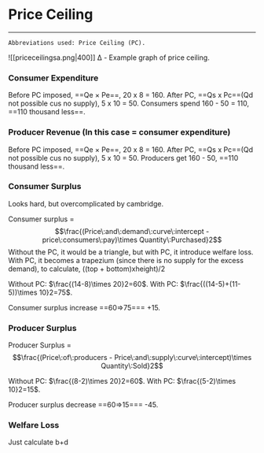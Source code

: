 # Price Ceiling
---
```
Abbreviations used: Price Ceiling (PC).
```
![[priceceilingsa.png|400]]
Δ - Example graph of price ceiling.

### Consumer Expenditure
Before PC imposed, ==Qe $\times$ Pe==, 20 x 8 = 160.
After PC, ==Qs x Pc==(Qd not possible cus no supply), 5 x 10 = 50.
Consumers spend 160 - 50 = 110, ==110 thousand less==.

### Producer Revenue (In this case = consumer expenditure)
Before PC imposed, ==Qe $\times$ Pe==, 20 x 8 = 160.
After PC, ==Qs x Pc==(Qd not possible cus no supply), 5 x 10 = 50.
Producers get 160 - 50, ==110 thousand less==.

### Consumer Surplus
Looks hard, but overcomplicated by cambridge.

Consumer surplus =
$$\frac{(Price\:and\:demand\:curve\:intercept - price\:consumers\:pay)\times Quantity\:Purchased}2$$
Without the PC, it would be a triangle, but with PC, it introduce welfare loss.
With PC, it becomes a trapezium (since there is no supply for the excess demand), to calculate, ((top + bottom)xheight)/2

Without PC: $\frac{(14-8)\times 20}2=60$.
With PC: $\frac{((14-5)+(11-5))\times 10}2=75$.

Consumer surplus increase ==60=>75=== +15.

### Producer Surplus
Producer Surplus =
$$\frac{(Price\:of\:producers - Price\:and\:supply\:curve\:intercept)\times Quantity\:Sold}2$$

Without PC: $\frac{(8-2)\times 20}2=60$.
With PC: $\frac{(5-2)\times 10}2=15$.

Producer surplus decrease ==60=>15=== -45.

### Welfare Loss
Just calculate b+d